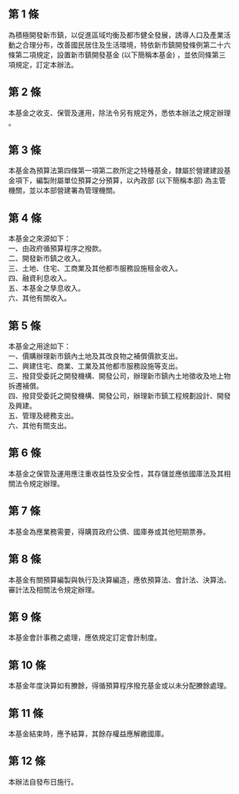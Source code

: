 第 1 條
-------
為積極開發新市鎮，以促進區域均衡及都市健全發展，誘導人口及產業活  
動之合理分布，改善國民居住及生活環境，特依新市鎮開發條例第二十六  
條第二項規定，設置新市鎮開發基金 (以下簡稱本基金) ，並依同條第三  
項規定，訂定本辦法。

第 2 條
-------
本基金之收支、保管及運用，除法令另有規定外，悉依本辦法之規定辦理  
。

第 3 條
-------
本基金為預算法第四條第一項第二款所定之特種基金，隸屬於營建建設基  
金項下，編製附屬單位預算之分預算，以內政部 (以下簡稱本部) 為主管  
機關，並以本部營建署為管理機關。

第 4 條
-------
本基金之來源如下：  
一、由政府循預算程序之撥款。  
二、開發新市鎮之收入。  
三、土地、住宅、工商業及其他都市服務設施租金收入。  
四、融資利息收入。  
五、本基金之孳息收入。  
六、其他有關收入。

第 5 條
-------
本基金之用途如下：  
一、價購辦理新市鎮內土地及其改良物之補償價款支出。  
二、興建住宅、商業、工業及其他都市服務設施等支出。  
三、撥貸受委託之開發機構、開發公司，辦理新市鎮內土地徵收及地上物  
    拆遷補償。  
四、撥貸受委託之開發機構、開發公司，辦理新市鎮工程規劃設計、開發  
    及興建。  
五、管理及總務支出。  
六、其他有關支出。

第 6 條
-------
本基金之保管及運用應注重收益性及安全性，其存儲並應依國庫法及其相  
關法令規定辦理。

第 7 條
-------
本基金為應業務需要，得購買政府公債、國庫券或其他短期票券。

第 8 條
-------
本基金有關預算編製與執行及決算編造，應依預算法、會計法、決算法、  
審計法及相關法令規定辦理。

第 9 條
-------
本基金會計事務之處理，應依規定訂定會計制度。

第 10 條
--------
本基金年度決算如有賸餘，得循預算程序撥充基金或以未分配賸餘處理。

第 11 條
--------
本基金結束時，應予結算，其餘存權益應解繳國庫。

第 12 條
--------
本辦法自發布日施行。


